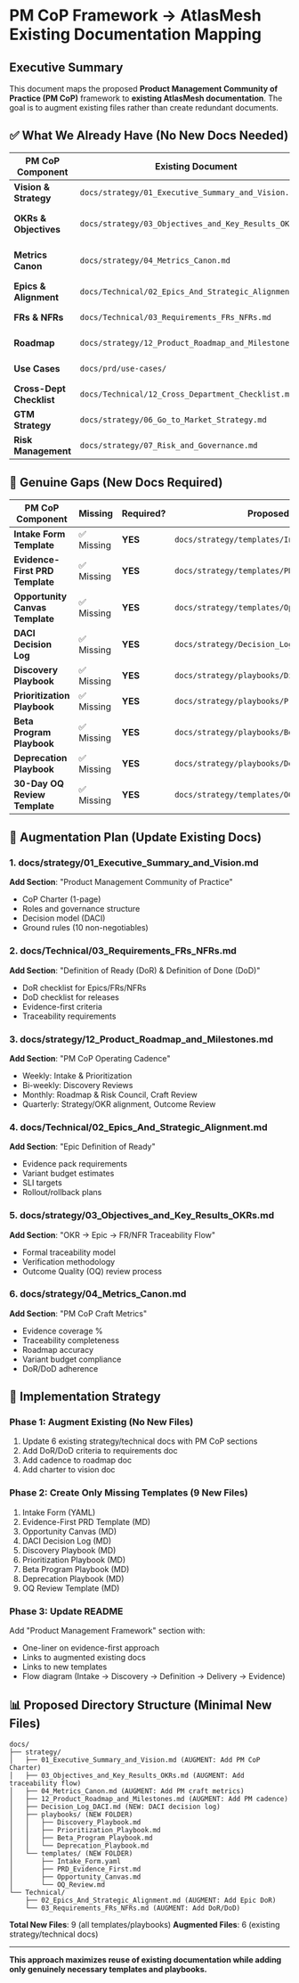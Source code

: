 # PM CoP Framework → AtlasMesh Existing Documentation Mapping

## Executive Summary

This document maps the proposed **Product Management Community of Practice (PM CoP)** framework to **existing AtlasMesh documentation**. The goal is to augment existing files rather than create redundant documents.

## ✅ **What We Already Have (No New Docs Needed)**

| PM CoP Component | Existing Document | Status | Notes |
|------------------|-------------------|--------|-------|
| **Vision & Strategy** | `docs/strategy/01_Executive_Summary_and_Vision.md` | ✅ Complete | Add PM CoP charter section |
| **OKRs & Objectives** | `docs/strategy/03_Objectives_and_Key_Results_OKRs.md` | ✅ Complete | Already has company/workstream OKRs |
| **Metrics Canon** | `docs/strategy/04_Metrics_Canon.md` | ✅ Complete | Comprehensive metric definitions with SoT |
| **Epics & Alignment** | `docs/Technical/02_Epics_And_Strategic_Alignment.md` | ✅ Complete | Epic-to-OKR traceability exists |
| **FRs & NFRs** | `docs/Technical/03_Requirements_FRs_NFRs.md` | ✅ Complete | Add DoR/DoD criteria |
| **Roadmap** | `docs/strategy/12_Product_Roadmap_and_Milestones.md` | ✅ Complete | Add PM CoP cadence |
| **Use Cases** | `docs/prd/use-cases/` | ✅ Complete | 98 use cases across 4 sectors |
| **Cross-Dept Checklist** | `docs/Technical/12_Cross_Department_Checklist.md` | ✅ Complete | Already has cross-functional alignment |
| **GTM Strategy** | `docs/strategy/06_Go_to_Market_Strategy.md` | ✅ Complete | Existing GTM framework |
| **Risk Management** | `docs/strategy/07_Risk_and_Governance.md` | ✅ Complete | Risk register and governance |

## 🔴 **Genuine Gaps (New Docs Required)**

| PM CoP Component | Missing | Required? | Proposed Location |
|------------------|---------|-----------|-------------------|
| **Intake Form Template** | ✅ Missing | **YES** | `docs/strategy/templates/Intake_Form.yaml` |
| **Evidence-First PRD Template** | ✅ Missing | **YES** | `docs/strategy/templates/PRD_Evidence_First.md` |
| **Opportunity Canvas Template** | ✅ Missing | **YES** | `docs/strategy/templates/Opportunity_Canvas.md` |
| **DACI Decision Log** | ✅ Missing | **YES** | `docs/strategy/Decision_Log_DACI.md` |
| **Discovery Playbook** | ✅ Missing | **YES** | `docs/strategy/playbooks/Discovery_Playbook.md` |
| **Prioritization Playbook** | ✅ Missing | **YES** | `docs/strategy/playbooks/Prioritization_Playbook.md` |
| **Beta Program Playbook** | ✅ Missing | **YES** | `docs/strategy/playbooks/Beta_Program_Playbook.md` |
| **Deprecation Playbook** | ✅ Missing | **YES** | `docs/strategy/playbooks/Deprecation_Playbook.md` |
| **30-Day OQ Review Template** | ✅ Missing | **YES** | `docs/strategy/templates/OQ_Review.md` |

## 📝 **Augmentation Plan (Update Existing Docs)**

### **1. docs/strategy/01_Executive_Summary_and_Vision.md**
**Add Section**: "Product Management Community of Practice"
- CoP Charter (1-page)
- Roles and governance structure
- Decision model (DACI)
- Ground rules (10 non-negotiables)

### **2. docs/Technical/03_Requirements_FRs_NFRs.md**
**Add Section**: "Definition of Ready (DoR) & Definition of Done (DoD)"
- DoR checklist for Epics/FRs/NFRs
- DoD checklist for releases
- Evidence-first criteria
- Traceability requirements

### **3. docs/strategy/12_Product_Roadmap_and_Milestones.md**
**Add Section**: "PM CoP Operating Cadence"
- Weekly: Intake & Prioritization
- Bi-weekly: Discovery Reviews
- Monthly: Roadmap & Risk Council, Craft Review
- Quarterly: Strategy/OKR alignment, Outcome Review

### **4. docs/Technical/02_Epics_And_Strategic_Alignment.md**
**Add Section**: "Epic Definition of Ready"
- Evidence pack requirements
- Variant budget estimates
- SLI targets
- Rollout/rollback plans

### **5. docs/strategy/03_Objectives_and_Key_Results_OKRs.md**
**Add Section**: "OKR → Epic → FR/NFR Traceability Flow"
- Formal traceability model
- Verification methodology
- Outcome Quality (OQ) review process

### **6. docs/strategy/04_Metrics_Canon.md**
**Add Section**: "PM CoP Craft Metrics"
- Evidence coverage %
- Traceability completeness
- Roadmap accuracy
- Variant budget compliance
- DoR/DoD adherence

## 🎯 **Implementation Strategy**

### **Phase 1: Augment Existing (No New Files)**
1. Update 6 existing strategy/technical docs with PM CoP sections
2. Add DoR/DoD criteria to requirements doc
3. Add cadence to roadmap doc
4. Add charter to vision doc

### **Phase 2: Create Only Missing Templates (9 New Files)**
1. Intake Form (YAML)
2. Evidence-First PRD Template (MD)
3. Opportunity Canvas (MD)
4. DACI Decision Log (MD)
5. Discovery Playbook (MD)
6. Prioritization Playbook (MD)
7. Beta Program Playbook (MD)
8. Deprecation Playbook (MD)
9. OQ Review Template (MD)

### **Phase 3: Update README**
Add "Product Management Framework" section with:
- One-liner on evidence-first approach
- Links to augmented existing docs
- Links to new templates
- Flow diagram (Intake → Discovery → Definition → Delivery → Evidence)

## 📊 **Proposed Directory Structure (Minimal New Files)**

```
docs/
├── strategy/
│   ├── 01_Executive_Summary_and_Vision.md (AUGMENT: Add PM CoP Charter)
│   ├── 03_Objectives_and_Key_Results_OKRs.md (AUGMENT: Add traceability flow)
│   ├── 04_Metrics_Canon.md (AUGMENT: Add PM craft metrics)
│   ├── 12_Product_Roadmap_and_Milestones.md (AUGMENT: Add PM cadence)
│   ├── Decision_Log_DACI.md (NEW: DACI decision log)
│   ├── playbooks/ (NEW FOLDER)
│   │   ├── Discovery_Playbook.md
│   │   ├── Prioritization_Playbook.md
│   │   ├── Beta_Program_Playbook.md
│   │   └── Deprecation_Playbook.md
│   └── templates/ (NEW FOLDER)
│       ├── Intake_Form.yaml
│       ├── PRD_Evidence_First.md
│       ├── Opportunity_Canvas.md
│       └── OQ_Review.md
└── Technical/
    ├── 02_Epics_And_Strategic_Alignment.md (AUGMENT: Add Epic DoR)
    └── 03_Requirements_FRs_NFRs.md (AUGMENT: Add DoR/DoD)
```

**Total New Files**: 9 (all templates/playbooks)
**Augmented Files**: 6 (existing strategy/technical docs)

---

**This approach maximizes reuse of existing documentation while adding only genuinely necessary templates and playbooks.**

